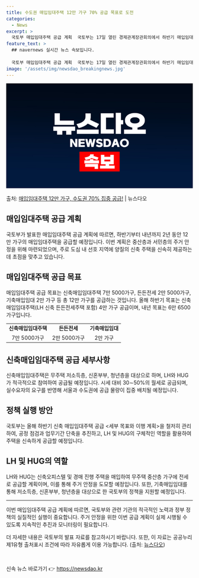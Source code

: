 ```yaml
---
title: 수도권 매입임대주택 12만 가구 70% 공급 목표로 도전
categories:
  - News
excerpt: >
  국토부 매입임대주택 공급 계획  국토부는 17일 열린 경제관계장관회의에서 하반기 매입임대주택 신속공급 계획을…
feature_text: >
  ## navernews 실시간 뉴스 속보입니다.

  국토부 매입임대주택 공급 계획  국토부는 17일 열린 경제관계장관회의에서 하반기 매입임대주택 신속공급 계획을…
image: '/assets/img/newsdao_breakingnews.jpg'
---
```


![뉴스다오 속보](/assets/img/newsdao_breakingnews.jpg)

<p>출처: <a href="https://newsdao.kr/4280" rel="dofollow">매입임대주택 12만 가구, 수도권 70% 집중 공급!</a> | 뉴스다오</p>

<h2 data-ke-size="size26">매입임대주택 공급 계획</h2>
<p data-ke-size="size16">국토부가 발표한 매입임대주택 공급 계획에 따르면, 하반기부터 내년까지 2년 동안 12만 가구의 매입임대주택을 공급할 예정입니다. 이번 계획은 중산층과 서민층의 주거 안정을 위해 마련되었으며, 주로 도심 내 선호 지역에 양질의 신축 주택을 신속히 제공하는 데 초점을 맞추고 있습니다.</p>

<h2 data-ke-size="size26">매입임대주택 공급 목표</h2>
<p data-ke-size="size16">매입임대주택 공급 목표는 신축매입임대주택 7만 5000가구, 든든전세 2만 5000가구, 기축매입임대 2만 가구 등 총 12만 가구를 공급하는 것입니다. 올해 하반기 목표는 신축매입임대주택(LH 신축 든든전세주택 포함) 4만 가구 공급이며, 내년 목표는 6만 6500가구입니다.</p>

<table>
  <tr>
    <td style="text-align: center; height: 17px;"><b>신축매입임대주택</b></td>
    <td style="text-align: center; height: 17px;"><b>든든전세</b></td>
    <td style="text-align: center; height: 17px;"><b>기축매입임대</b></td>
  </tr>
  <tr>
    <td style="text-align: center; height: 17px;">7만 5000가구</td>
    <td style="text-align: center; height: 17px;">2만 5000가구</td>
    <td style="text-align: center; height: 17px;">2만 가구</td>
  </tr>
</table>

<h2 data-ke-size="size26">신축매입임대주택 공급 세부사항</h2>
<p data-ke-size="size16">신축매입임대주택은 무주택 저소득층, 신혼부부, 청년층을 대상으로 하며, LH와 HUG가 적극적으로 참여하여 공급될 예정입니다. 시세 대비 30∼50%의 월세로 공급되며, 실수요자의 요구를 반영해 서울과 수도권에 공급 물량이 집중 배치될 예정입니다.</p>

<h2 data-ke-size="size26">정책 실행 방안</h2>
<p data-ke-size="size16">국토부는 올해 하반기 신축 매입임대주택 공급 <세부 목표와 이행 계획>을 철저히 관리하여, 공정 점검과 업무기간 단축을 추진하고, LH 및 HUG의 구체적인 역할을 활용하여 주택을 신속하게 공급할 예정입니다.</p>

<h2 data-ke-size="size26">LH 및 HUG의 역할</h2>
<p data-ke-size="size16">LH와 HUG는 신축오피스텔 및 경매 진행 주택을 매입하여 무주택 중산층 가구에 전세로 공급할 계획이며, 이를 통해 주거 안정을 도모할 예정입니다. 또한, 기축매입임대를 통해 저소득층, 신혼부부, 청년층을 대상으로 한 국토부의 정책을 지원할 예정입니다.</p>

<hr>

<p data-ke-size="size16">이번 매입임대주택 공급 계획에 따르면, 국토부와 관련 기관의 적극적인 노력과 정부 정책의 실질적인 실행이 중요합니다. 주거 안정을 위한 이번 공급 계획이 실제 시행될 수 있도록 지속적인 추진과 모니터링이 필요합니다.</p>

<p data-ke-size="size16">더 자세한 내용은 국토부의 발표 자료를 참고하시기 바랍니다. 또한, 이 자료는 공공누리 제1유형 출처표시 조건에 따라 자유롭게 이용 가능합니다. (출처: <a href="https://newsdao.kr/4280">뉴스다오</a>)</p>

<p data-ke-size="size16">&nbsp;</p> 

신속 뉴스 바로가기 👉 <a href="https://newsdao.kr" rel="dofollow">https://newsdao.kr</a>


